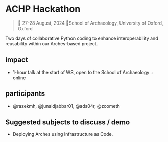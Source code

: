 # ACHP Hackathon
> 📅 27-28 August, 2024 📍School of Archaeology, University of Oxford, Oxford

Two days of collaborative Python coding to enhance interoperability and reusability within our Arches-based project.

## impact

* 1-hour talk at the start of WS, open to the School of Archaeology + online

## participants

* @razekmh, @junaidjabbar01, @ads04r, @zoometh

## Suggested subjects to discuss / demo 

* Deploying Arches using Infrastructure as Code.
